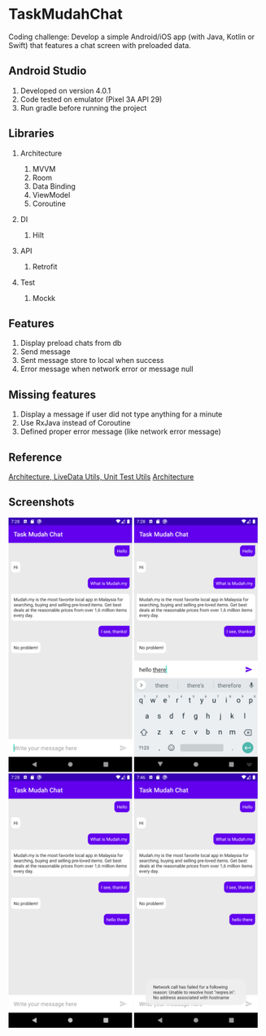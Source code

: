 # TaskMudahChat
Coding challenge: Develop a simple Android/iOS app (with Java, Kotlin or Swift) that features a chat screen with preloaded data.

## Android Studio
1. Developed on version 4.0.1
2. Code tested on emulator (Pixel 3A API 29)
3. Run gradle before running the project

## Libraries
1. Architecture
    1. MVVM
    2. Room
    3. Data Binding
    4. ViewModel
    5. Coroutine
    
2. DI
    1. Hilt
    
3. API
    1. Retrofit
    
4. Test
    1. Mockk

## Features
1. Display preload chats from db
2. Send message
3. Sent message store to local when success
4. Error message when network error or message null

## Missing features
1. Display a message if user did not type anything for a minute
2. Use RxJava instead of Coroutine
3. Defined proper error message (like network error message)

## Reference
[Architecture, LiveData Utils, Unit Test Utils](https://github.com/android/architecture-samples)
[Architecture](https://itnext.io/android-architecture-hilt-mvvm-kotlin-coroutines-live-data-room-and-retrofit-ft-8b746cab4a06)

## Screenshots
<img src="screenshots/mudah_default.png" alt="drawing" height="500"/> 
<img src="screenshots/mudah_sending_message.png" alt="drawing" height="500"/> 
<img src="screenshots/mudah_sent_message.png" alt="drawing" height="500"/> 
<img src="screenshots/mudah_error_network.png" alt="drawing" height="500"/>